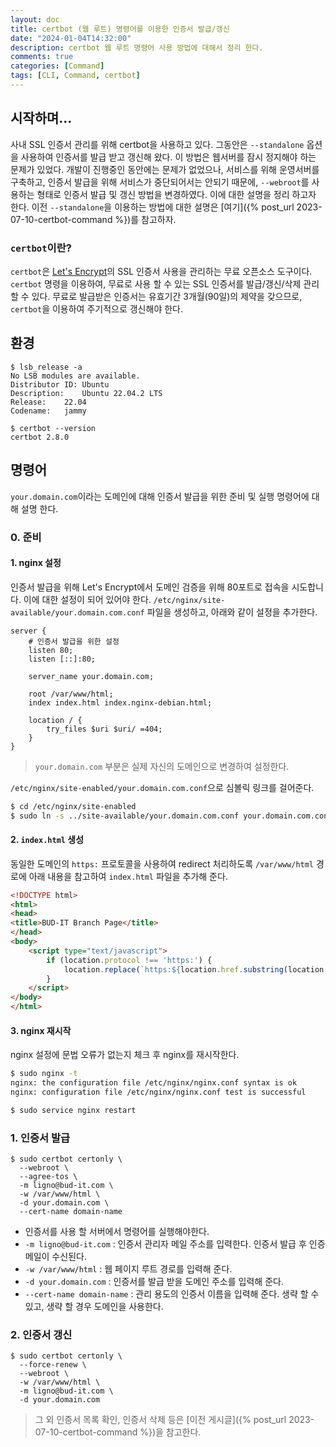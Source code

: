 ```yaml
---
layout: doc
title: certbot (웹 루트) 명령어를 이용한 인증서 발급/갱신
date: "2024-01-04T14:32:00"
description: certbot 웹 루트 명령어 사용 방법에 대해서 정리 한다.
comments: true
categories: [Command]
tags: [CLI, Command, certbot]
---
```


## 시작하며...
사내 SSL 인증서 관리를 위해 certbot을 사용하고 있다.
그동안은 `--standalone` 옵션을 사용하여 인증서를 발급 받고 갱신해 왔다. 이 방법은 웹서버를 잠시 정지해야 하는 문제가 있었다.
개발이 진행중인 동안에는 문제가 없었으나, 서비스를 위해 운영서버를 구축하고, 인증서 발급을 위해 서비스가 중단되어서는 안되기 때문에, `--webroot`를 사용하는 형태로
인증서 발급 및 갱신 방법을 변경하였다. 이에 대한 설명을 정리 하고자 한다.
이전 `--standalone`을 이용하는 방법에 대한 설명은 [여기]({% post_url 2023-07-10-certbot-command %})를 참고하자.

### `certbot`이란?
`certbot`은 [Let's Encrypt](https://letsencrypt.org)의 SSL 인증서 사용을 관리하는 무료 오픈소스 도구이다.
`certbot` 명령을 이용하여, 무료로 사용 할 수 있는 SSL 인증서를 발급/갱신/삭제 관리 할 수 있다.
무료로 발급받은 인증서는 유효기간 3개월(90일)의 제약을 갖으므로, `certbot`을 이용하여 주기적으로 갱신해야 한다.

## 환경
```shell
$ lsb_release -a
No LSB modules are available.
Distributor ID:	Ubuntu
Description:	Ubuntu 22.04.2 LTS
Release:	22.04
Codename:	jammy

$ certbot --version
certbot 2.8.0
```

## 명령어
`your.domain.com`이라는 도메인에 대해 인증서 발급을 위한 준비 및 실행 명령어에 대해 설명 한다.

### 0. 준비
#### 1. nginx 설정
인증서 발급을 위해 Let's Encrypt에서 도메인 검증을 위해 80포트로 접속을 시도합니다. 이에 대한 설정이 되어 있어야 한다.
`/etc/nginx/site-available/your.domain.com.conf` 파일을 생성하고, 아래와 같이 설정을 추가한다.
```nginx
server {
    # 인증서 발급을 위한 설정
    listen 80;
    listen [::]:80;

    server_name your.domain.com;

    root /var/www/html;
    index index.html index.nginx-debian.html;

    location / {
        try_files $uri $uri/ =404;
    }
}
```
> `your.domain.com` 부분은 실제 자신의 도메인으로 변경하여 설정한다.

`/etc/nginx/site-enabled/your.domain.com.conf`으로 심볼릭 링크를 걸어준다.
```bash
$ cd /etc/nginx/site-enabled
$ sudo ln -s ../site-available/your.domain.com.conf your.domain.com.conf
```

#### 2. `index.html` 생성
동일한 도메인의 `https:` 프로토콜을 사용하여 redirect 처리하도록 `/var/www/html` 경로에 아래 내용을 참고하여 `index.html` 파일을 추가해 준다.
```html
<!DOCTYPE html>
<html>
<head>
<title>BUD-IT Branch Page</title>
</head>
<body>
    <script type="text/javascript">
        if (location.protocol !== 'https:') {
            location.replace(`https:${location.href.substring(location.protocol.length)}`);
        }
    </script>
</body>
</html>
```

#### 3. nginx 재시작
nginx 설정에 문법 오류가 없는지 체크 후 nginx를 재시작한다.
```bash
$ sudo nginx -t
nginx: the configuration file /etc/nginx/nginx.conf syntax is ok
nginx: configuration file /etc/nginx/nginx.conf test is successful

$ sudo service nginx restart
```

### 1. 인증서 발급
```shell
$ sudo certbot certonly \
  --webroot \
  --agree-tos \
  -m ligno@bud-it.com \
  -w /var/www/html \
  -d your.domain.com \
  --cert-name domain-name
```
* 인증서를 사용 할 서버에서 명령어를 실행해야한다.
* `-m ligno@bud-it.com` : 인증서 관리자 메일 주소를 입력한다. 인증서 발급 후 인증메일이 수신된다.
* `-w /var/www/html` : 웹 페이지 루트 경로를 입력해 준다.
* `-d your.domain.com` : 인증서를 발급 받을 도메인 주소를 입력해 준다.
* `--cert-name domain-name` : 관리 용도의 인증서 이름을 입력해 준다. 생략 할 수 있고, 생략 할 경우 도메인을 사용한다.

### 2. 인증서 갱신
```shell
$ sudo certbot certonly \
  --force-renew \
  --webroot \
  -w /var/www/html \
  -m ligno@bud-it.com \
  -d your.domain.com
```

> 그 외 인증서 목록 확인, 인증서 삭제 등은 [이전 게시글]({% post_url 2023-07-10-certbot-command %})을 참고한다.
